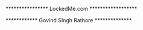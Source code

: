 **************** LockedMe.com ******************

************ Govind SIngh Rathore **************

